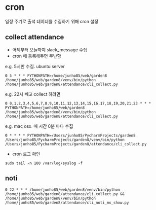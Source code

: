 # cron
일정 주기로 출석 데이터를 수집하기 위해 cron 설정

## collect attendance
* 어제부터 오늘까지 slack_message 수집
* cron 에 등록해두면 무난함

e.g. 5시만 수집. ubuntu server
```
0 5 * * * PYTHONPATH=/home/junho85/web/garden8 /home/junho85/web/garden8/venv/bin/python /home/junho85/web/garden8/attendance/cli_collect.py
```

e.g. 22시 빼고 collect 하려면
```
0 0,1,2,3,4,5,6,7,8,9,10,11,12,13,14,15,16,17,18,19,20,21,23 * * * PYTHONPATH=/home/junho85/web/garden8 /home/junho85/web/garden8/venv/bin/python /home/junho85/web/garden8/attendance/cli_collect.py
```

e.g. mac osx. 매 시간 0분 마다 수집
```
0 * * * * PYTHONPATH=/Users/junho85/PycharmProjects/garden8 /Users/junho85/PycharmProjects/garden8/venv/bin/python /Users/junho85/PycharmProjects/garden8/attendance/cli_collect.py
```

* cron 로그 확인
```
sudo tail -n 100 /var/log/syslog -f
```

## noti
```
0 22 * * * /home/junho85/web/garden8/venv/bin/python /home/junho85/web/garden8/attendance/cli_collect.py && /home/junho85/web/garden8/venv/bin/python /home/junho85/web/garden8/attendance/cli_noti_no_show.py
```